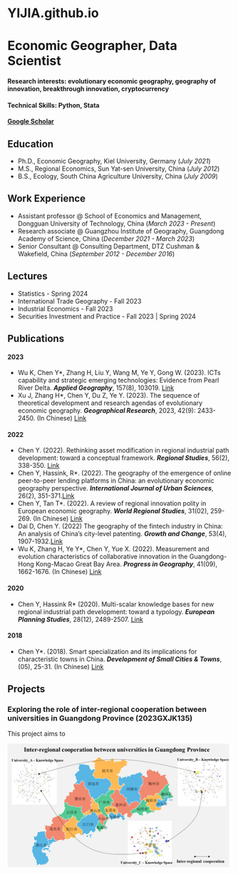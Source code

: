# YIJIA.github.io

# Economic Geographer, Data Scientist

#### Research interests: evolutionary economic geography, geography of innovation, breakthrough innovation, cryptocurrency
#### Technical Skills: Python, Stata
#### [Google Scholar](https://scholar.google.com/citations?user=yJg1axYAAAAJ&hl=en&oi=sra )

## Education
- Ph.D., Economic Geography, Kiel University, Germany (_July 2021_)								       		
- M.S., Regional Economics, Sun Yat-sen University, China (_July 2012_)	 			        		
- B.S., Ecology, South China Agriculture University, China (_July 2009_)

## Work Experience
- Assistant professor @ School of Economics and Management, Dongguan University of Technology, China (_March 2023 - Present_)							       		
- Research associate @ Guangzhou Institute of Geography, Guangdong Academy of Science, China (_December 2021 - March 2023_)			        		
- Senior Consultant @ Consulting Department, DTZ Cushman & Wakefield, China (_September 2012 - December 2016_)

## Lectures
- Statistics - Spring 2024
- International Trade Geography - Fall 2023
- Industrial Economics - Fall 2023 
- Securities Investment and Practice  - Fall 2023 | Spring 2024

## Publications

#### 2023
- Wu K, Chen Y*, Zhang H, Liu Y, Wang M, Ye Y, Gong W. (2023). ICTs capability and strategic emerging technologies: Evidence from Pearl River Delta. **_Applied Geography_**, 157(8), 103019. [Link](https://www.sciencedirect.com/science/article/abs/pii/S0143622823001509)
- Xu J, Zhang H*, Chen Y, Du Z, Ye Y. (2023). The sequence of theoretical development and research agendas of evolutionary economic geography. **_Geographical Research_**, 2023, 42(9): 2433-2450. (In Chinese) [Link](https://www.dlyj.ac.cn/CN/abstract/abstract54803.shtml)

#### 2022
- Chen Y. (2022). Rethinking asset modification in regional industrial path development: toward a conceptual framework. **_Regional Studies_**, 56(2), 338-350. [Link](https://www.tandfonline.com/doi/full/10.1080/00343404.2021.1941839)
- Chen Y, Hassink, R*. (2022). The geography of the emergence of online peer-to-peer lending platforms in China: an evolutionary economic geography perspective. **_International Journal of Urban Sciences_**, 26(2), 351-371.[Link](https://www.tandfonline.com/doi/abs/10.1080/12265934.2021.1879664#:~:text=We%20find%20that%20China's%20P2P,P2P%20industry%20could%20build%20on.)
- Chen Y, Tan T*. (2022). A review of regional innovation polity in European economic geography. **_World Regional Studies_**, 31(02), 259-269. (In Chinese) [Link](https://sjdlyj.ecnu.edu.cn/CN/10.3969/j.issn.1004-9479.2022.02.2020249)
- Dai D, Chen Y. (2022) The geography of the fintech industry in China: An analysis of China’s city-level patenting. **_Growth and Change_**, 53(4), 1907-1932.[Link](https://onlinelibrary.wiley.com/doi/abs/10.1111/grow.12630)
- Wu K, Zhang H, Ye Y*, Chen Y, Yue X. (2022). Measurement and evolution characteristics of collaborative innovation in the Guangdong-Hong Kong-Macao Great Bay Area. **_Progress in Geography_**, 41(09), 1662-1676. (In Chinese) [Link](https://www.progressingeography.com/CN/10.18306/dlkxjz.2022.09.009)

#### 2020
- Chen Y, Hassink R* (2020). Multi-scalar knowledge bases for new regional industrial path development: toward a typology. **_European Planning Studies_**, 28(12), 2489-2507. [Link](https://www.tandfonline.com/doi/full/10.1080/09654313.2020.1724265)

#### 2018
- Chen Y*. (2018). Smart specialization and its implications for characteristic towns in China. **_Development of Small Cities & Towns_**, (05), 25-31. (In Chinese) [Link](https://www.cnki.net/KCMS/detail/detail.aspx?dbcode=CJFD&dbname=CJFDLAST2018&filename=XCJS201805006&uniplatform=OVERSEA&v=AzzOUiHzMpfFXxUh73kZw28AGTHvc1NhcKKpH0dt5v1fjfj4hmaTQ2o92ETQElDh)



## Projects
###  Exploring the role of inter-regional cooperation between universities in Guangdong Province (2023GXJK135)

This project aims to 

![EEG Band Discovery](images/图片2.jpg)
